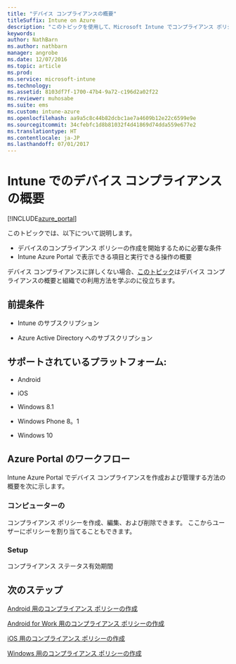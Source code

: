 ```yaml
---
title: "デバイス コンプライアンスの概要"
titleSuffix: Intune on Azure
description: "このトピックを使用して、Microsoft Intune でコンプライアンス ポリシーを作成するために必要な前提条件を理解します\""
keywords: 
author: NathBarn
ms.author: nathbarn
manager: angrobe
ms.date: 12/07/2016
ms.topic: article
ms.prod: 
ms.service: microsoft-intune
ms.technology: 
ms.assetid: 8103df7f-1700-47b4-9a72-c196d2a02f22
ms.reviewer: muhosabe
ms.suite: ems
ms.custom: intune-azure
ms.openlocfilehash: aa9a5c8c44b82dcbc1ae7a4609b12e22c6599e9e
ms.sourcegitcommit: 34cfebfc1d8b81032f4d41869d74dda559e677e2
ms.translationtype: HT
ms.contentlocale: ja-JP
ms.lasthandoff: 07/01/2017
---
```

# <a name="get-started-with-device-compliance-in-intune"></a>Intune でのデバイス コンプライアンスの概要


[!INCLUDE[azure_portal](./includes/azure_portal.md)]

このトピックでは、以下について説明します。 

- デバイスのコンプライアンス ポリシーの作成を開始するために必要な条件
- Intune Azure Portal で表示できる項目と実行できる操作の概要 

デバイス コンプライアンスに詳しくない場合、[このトピック](device-compliance.md)はデバイス コンプライアンスの概要と組織での利用方法を学ぶのに役立ちます。

##  <a name="pre-requisites"></a>前提条件

-   Intune のサブスクリプション

-   Azure Active Directory へのサブスクリプション

##  <a name="supported-platforms"></a>サポートされているプラットフォーム:

-   Android

-   iOS

-   Windows 8.1

-   Windows Phone 8。1

-   Windows 10

##  <a name="azure-portal-workflow"></a>Azure Portal のワークフロー

Intune Azure Portal でデバイス コンプライアンスを作成および管理する方法の概要を次に示します。

<!---### Overview

When you choose the **Set device compliance** workload, the blade opens with an  **Overview** section that displays a summary view of your compliance policies that you have created and the status of the devices they have been applied to. If you
don’t have any policies configured yet, the overview will just include the various reports but with no data.--->

### <a name="manage"></a>コンピューターの

コンプライアンス ポリシーを作成、編集、および削除できます。 ここからユーザーにポリシーを割り当てることもできます。

<!---### Monitor

This section is a detailed view of what you see in the **Overview**. A list of all the reports are displayed in this section and you can interactively drill down through each of these reports.--->

### <a name="setup"></a>Setup

コンプライアンス ステータス有効期間

##  <a name="next-steps"></a>次のステップ
[Android 用のコンプライアンス ポリシーの作成](compliance-policy-create-android.md)

[Android for Work 用のコンプライアンス ポリシーの作成](compliance-policy-create-android-for-work.md)

[iOS 用のコンプライアンス ポリシーの作成](compliance-policy-create-ios.md)

[Windows 用のコンプライアンス ポリシーの作成](compliance-policy-create-windows.md)
